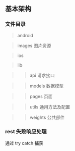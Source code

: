 ## 基本架构

### 文件目录

> android

> images 图片资源

> ios

> lib

>> api 请求接口

>> models 数据模型

>> pages 页面

>> utils 通用方法及配置

>> weights 公共部件

### rest 失败响应处理

通过 try catch 捕获